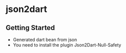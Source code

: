 # json2dart


## Getting Started

- Generated dart bean from json
- You need to install the plugin Json2Dart-Null-Safety